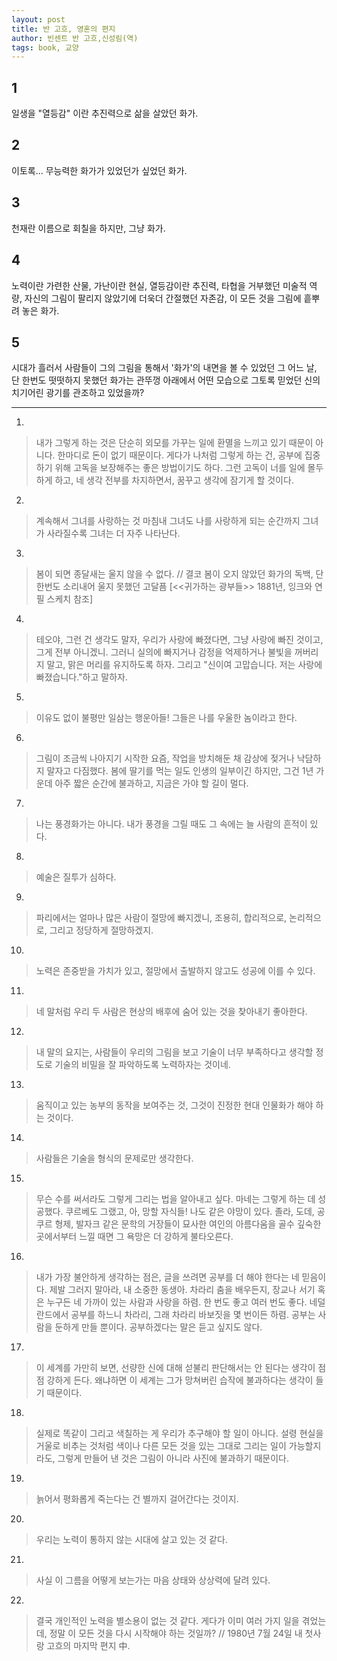 ```yaml
---
layout: post
title: 반 고흐, 영혼의 편지
author: 빈센트 반 고흐,신성림(역)
tags: book, 교양
---
```


## 1
일생을 "열등감" 이란 추진력으로 삶을 살았던 화가.

## 2 
이토록... 무능력한 화가가 있었던가 싶었던 화가.

## 3
천재란 이름으로 회칠을 하지만, 그냥 화가.

## 4
노력이란 가련한 산물, 가난이란 현실, 열등감이란 추진력, 타협을 거부했던 미술적 역량, 자신의 그림이 팔리지 않았기에 더욱더 간절했던 자존감, 이 모든 것을 그림에 흩뿌려 놓은 화가.

## 5
시대가 흘러서 사람들이 그의 그림을 통해서 '화가'의 내면을 볼 수 있었던 그 어느 날, 단 한번도 떳떳하지 못했던 화가는 관뚜껑 아래에서 어떤 모습으로 그토록 믿었던 신의 치기어린 광기를 관조하고 있었을까?

----

1. 
> 내가 그렇게 하는 것은 단순히 외모를 가꾸는 일에 환멸을 느끼고 있기 때문이 아니다. 한마디로 돈이 없기 때문이다. 게다가 나처럼 그렇게 하는 건, 공부에 집중하기 위해 고독을 보장해주는 좋은 방법이기도 하다. 그런 고독이 너를 일에 몰두하게 하고, 네 생각 전부를 차지하면서, 꿈꾸고 생각에 잠기게 할 것이다.

2. 
> 계속해서 그녀를 사랑하는 것 마침내 그녀도 나를 사랑하게 되는 순간까지 그녀가 사라질수록 그녀는 더 자주 나타난다.

3. 
> 봄이 되면 종달새는 울지 않을 수 없다. // 결코 봄이 오지 않았던 화가의 독백, 단 한번도 소리내어 울지 못했던 고달픔 [<<귀가하는 광부들>> 1881년, 잉크와 연필 스케치 참조]

4. 
> 테오야, 그런 건 생각도 말자, 우리가 사랑에 빠졌다면, 그냥 사랑에 빠진 것이고, 그게 전부 아니겠니. 그러니 실의에 빠지거나 감정을 억제하거나 불빛을 꺼버리지 말고, 맑은 머리를 유지하도록 하자. 그리고  "신이여 고맙습니다. 저는 사랑에 빠졌습니다."하고 말하자.

5. 
> 이유도 없이 불평만 일삼는 행운아들! 그들은 나를 우울한 놈이라고 한다.

6. 
> 그림이 조금씩 나아지기 시작한 요즘, 작업을 방치해둔 채 감상에 젖거나 낙담하지 말자고 다짐했다. 봄에 딸기를 먹는 일도 인생의 일부이긴 하지만, 그건 1년 가운데 아주 짧은 순간에 불과하고, 지금은 가야 할 길이 멀다.

7. 
> 나는 풍경화가는 아니다. 내가 풍경을 그릴 때도 그 속에는 늘 사람의 흔적이 있다.

8. 
> 예술은 질투가 심하다.

9. 
> 파리에서는 얼마나 많은 사람이 절망에 빠지겠니, 조용히, 합리적으로, 논리적으로, 그리고 정당하게 절망하겠지.

10. 
> 노력은 존중받을 가치가 있고, 절망에서 출발하지 않고도 성공에 이를 수 있다.

11. 
> 네 말처럼 우리 두 사람은 현상의 배후에 숨어 있는 것을 찾아내기 좋아한다.

12. 
> 내 말의 요지는, 사람들이 우리의 그림을 보고 기술이 너무 부족하다고 생각할 정도로 기술의 비밀을 잘 파악하도록 노력하자는 것이네.

13. 
> 움직이고 있는 농부의 동작을 보여주는 것, 그것이 진정한 현대 인물화가 해야 하는 것이다.

14. 
> 사람들은 기술을 형식의 문제로만 생각한다.

15. 
> 무슨 수를 써서라도 그렇게 그리는 법을 알아내고 싶다. 마네는 그렇게 하는 데 성공했다. 쿠르베도 그랬고, 아, 망할 자식들! 나도 같은 야망이 있다. 졸라, 도데, 공쿠르 형제, 발자크 같은 문학의 거장들이 묘사한 여인의 아름다움을 골수 깊숙한 곳에서부터 느낄 때면 그 욕망은 더 강하게 불타오른다.

16. 
> 내가 가장 불안하게 생각하는 점은, 글을 쓰려면 공부를 더 해야 한다는 네 믿음이다. 제발 그러지 말아라, 내 소중한 동생아. 차라리 춤을 배우든지, 장교나 서기 혹은 누구든 네 가까이 있는 사람과 사랑을 하렴. 한 번도 좋고 여러 번도 좋다. 네덜란드에서 공부를 하느니 차라리, 그래 차라리 바보짓을 몇 번이든 하렴. 공부는 사람을 둔하게 만들 뿐이다. 공부하겠다는 말은 듣고 싶지도 않다.

17. 
> 이 세계를 가만히 보면, 선량한 신에 대해 섣불리 판단해서는 안 된다는 생각이 점점 강하게 든다. 왜냐하면 이 세계는 그가 망쳐버린 습작에 불과하다는 생각이 들기 때문이다.

18. 
> 실제로 똑같이 그리고 색칠하는 게 우리가 추구해야 할 일이 아니다. 설령 현실을 거울로 비추는 것처럼 색이나 다른 모든 것을 있는 그대로 그리는 일이 가능할지라도, 그렇게 만들어 낸 것은 그림이 아니라 사진에 불과하기 때문이다.

19. 
> 늙어서 평화롭게 죽는다는 건 별까지 걸어간다는 것이지.
 
20. 
> 우리는 노력이 통하지 않는 시대에 살고 있는 것 같다.
 
21. 
> 사실 이 그름을 어떻게 보는가는 마음 상태와 상상력에 달려 있다.

22. 
> 결국 개인적인 노력을 별소용이 없는 것 같다. 게다가 이미 여러 가지 일을 겪었는데, 정말 이 모든 것을 다시 시작해야 하는 것일까? // 1980년 7월 24일 내 첫사랑 고흐의 마지막 편지 中.